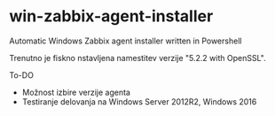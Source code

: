 # win-zabbix-agent-installer
Automatic Windows Zabbix agent installer written in Powershell

Trenutno je fiskno nstavljena namestitev verzije "5.2.2 with OpenSSL".

To-DO
- Možnost izbire verzije agenta
- Testiranje delovanja na Windows Server 2012R2, Windows 2016